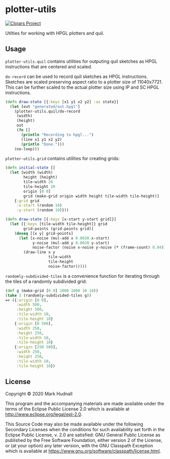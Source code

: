 # plotter-utils

[![Clojars Project](https://img.shields.io/clojars/v/plotter-utils.svg)](https://clojars.org/plotter-utils)

Utilties for working with HPGL plotters and quil.

## Usage

`plotter-utils.quil` contains utilities for outputing quil sketches as HPGL
instructions that are centered and scaled.

`do-record` can be used to record quil sketches as HPGL instructions. Sketches
are scaled preserving aspect ratio to a plotter size of 11040x7721. This can be
further scaled to the actual plotter size using IP and SC HPGL instructions.

```clj
(defn draw-state [{:keys [x1 y1 x2 y2] :as state}]
  (let [out "generated/out.hpgl"]
    (plotter-utils.quil/do-record
     (width)
     (height)
     out
     (fn []
       (println "Recording to hpgl...")
       (line x1 y1 x2 y2)
       (println "Done.")))
    (no-loop)))
```

`plotter-utils.grid` contains utilities for creating grids:

```clj
(defn initial-state []
  (let [width (width)
        height (height)
        tile-width 20
        tile-height 20
        origin [0 0]
        grid (make-grid origin width height tile-width tile-height)]
    {:grid grid
     :x-start (random 10)
     :y-start (random 10)}))

(defn draw-state [{:keys [x-start y-start grid]}]
  (let [{:keys [tile-width tile-height]} grid
        grid-points (grid-points grid)]
    (doseq [[x y] grid-points]
      (let [x-noise (mul-add x 0.0030 x-start)
            y-noise (mul-add y 0.0030 y-start)
            noise-factor (noise x-noise y-noise (* (frame-count) 0.04))]
        (draw-line x y
                   tile-width
                   tile-height
                   noise-factor)))))
```

`randomly-subdivided-tiles` is a convenience function for iterating through
the tiles of a randomly subdivided grid:

```clj
(def g (make-grid [0 0] 1000 1000 10 10))
(take 3 (randomly-subdivided-tiles g))
=> ({:origin [0 0],
     :width 500,
     :height 500,
     :tile-width 10,
     :tile-height 10}
    {:origin [0 500],
     :width 250,
     :height 250,
     :tile-width 10,
     :tile-height 10}
    {:origin [250 500],
     :width 250,
     :height 250,
     :tile-width 10,
     :tile-height 10})
```

## License

Copyright © 2020 Mark Hudnall

This program and the accompanying materials are made available under the
terms of the Eclipse Public License 2.0 which is available at
http://www.eclipse.org/legal/epl-2.0.

This Source Code may also be made available under the following Secondary
Licenses when the conditions for such availability set forth in the Eclipse
Public License, v. 2.0 are satisfied: GNU General Public License as published by
the Free Software Foundation, either version 2 of the License, or (at your
option) any later version, with the GNU Classpath Exception which is available
at https://www.gnu.org/software/classpath/license.html.
